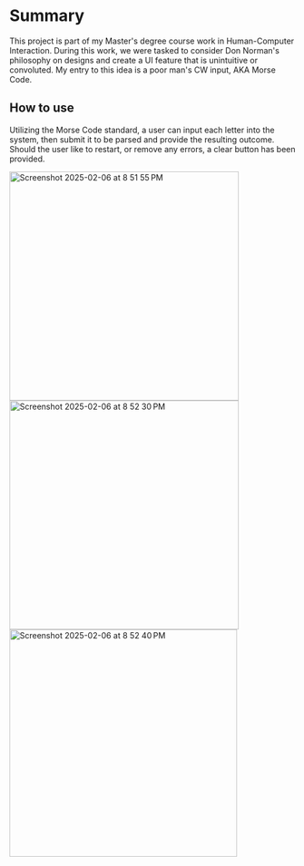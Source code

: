 # Summary
This project is part of my Master's degree course work in Human-Computer Interaction. During this work, we were tasked to consider Don Norman's philosophy on designs and create a
UI feature that is unintuitive or convoluted. My entry to this idea is a poor man's CW input, AKA Morse Code.

## How to use
Utilizing the Morse Code standard, a user can input each letter into the system, then submit it to be parsed and provide the resulting outcome. Should the user like to restart, or
remove any errors, a clear button has been provided.

<img width="404" alt="Screenshot 2025-02-06 at 8 51 55 PM" src="https://github.com/user-attachments/assets/2a0f0e23-9915-4d66-a08e-3ebbfa16f282" />

<img width="404" alt="Screenshot 2025-02-06 at 8 52 30 PM" src="https://github.com/user-attachments/assets/782db55a-9d29-4ed8-9dd7-5362ba6cc9e1" />

<img width="401" alt="Screenshot 2025-02-06 at 8 52 40 PM" src="https://github.com/user-attachments/assets/4b91a0a1-6454-4049-b4ea-e5e1a14fdf50" />
